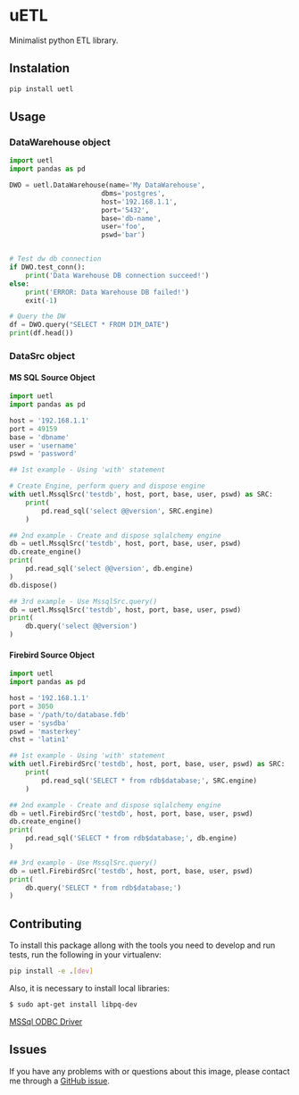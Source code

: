 uETL
====

Minimalist python ETL library.

## Instalation

```python
pip install uetl
```

## Usage

### DataWarehouse object

```python
import uetl
import pandas as pd

DWO = uetl.DataWarehouse(name='My DataWarehouse',
                       dbms='postgres',
                       host='192.168.1.1',
                       port='5432',
                       base='db-name',
                       user='foo',
                       pswd='bar')


# Test dw db connection
if DWO.test_conn():
    print('Data Warehouse DB connection succeed!')
else:
    print('ERROR: Data Warehouse DB failed!')
    exit(-1)

# Query the DW
df = DWO.query("SELECT * FROM DIM_DATE")
print(df.head())
```

### DataSrc object

#### MS SQL Source Object

```python
import uetl
import pandas as pd

host = '192.168.1.1'
port = 49159
base = 'dbname'
user = 'username'
pswd = 'password'

## 1st example - Using 'with' statement

# Create Engine, perform query and dispose engine
with uetl.MssqlSrc('testdb', host, port, base, user, pswd) as SRC:
    print(
        pd.read_sql('select @@version', SRC.engine)
    )

## 2nd example - Create and dispose sqlalchemy engine
db = uetl.MssqlSrc('testdb', host, port, base, user, pswd)
db.create_engine()
print(
    pd.read_sql('select @@version', db.engine)
)
db.dispose()

## 3rd example - Use MssqlSrc.query()
db = uetl.MssqlSrc('testdb', host, port, base, user, pswd)
print(
    db.query('select @@version')
)
```

#### Firebird Source Object

```python
import uetl
import pandas as pd

host = '192.168.1.1'
port = 3050
base = '/path/to/database.fdb'
user = 'sysdba'
pswd = 'masterkey'
chst = 'latin1'

## 1st example - Using 'with' statement
with uetl.FirebirdSrc('testdb', host, port, base, user, pswd) as SRC:
    print(
        pd.read_sql('SELECT * from rdb$database;', SRC.engine)
    )

## 2nd example - Create and dispose sqlalchemy engine
db = uetl.FirebirdSrc('testdb', host, port, base, user, pswd)
db.create_engine()
print(
    pd.read_sql('SELECT * from rdb$database;', db.engine)
)

## 3rd example - Use MssqlSrc.query()
db = uetl.FirebirdSrc('testdb', host, port, base, user, pswd)
print(
    db.query('SELECT * from rdb$database;')
)
```

## Contributing

To install this package allong with the tools you need to develop and run tests, run the following in your virtualenv:

```bash
pip install -e .[dev]
```

Also, it is necessary to install local libraries:

```bash
$ sudo apt-get install libpq-dev
```

[MSSql ODBC Driver](https://learn.microsoft.com/en-us/sql/connect/odbc/linux-mac/installing-the-microsoft-odbc-driver-for-sql-server?view=sql-server-ver16)

## Issues

If you have any problems with or questions about this image, please contact me through a [GitHub issue](https://github.com/andrespp/uetl/issues).
